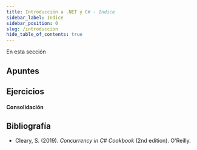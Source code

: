 ```yaml
---
title: Introducción a .NET y C# - Indice
sidebar_label: Indice
sidebar_position: 0
slug: /introduccion
hide_table_of_contents: true
---
```

En esta sección

## Apuntes

## Ejercicios
#### Consolidación

## Bibliografía
+ Cleary, S. (2019). *Concurrency in C# Cookbook* (2nd edition). O'Reilly.
